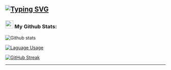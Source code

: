 [![Typing SVG](https://readme-typing-svg.herokuapp.com?font=Dancing+Script&weight=700&size=34&pause=1000&color=F39BF7&random=false&width=435&lines=welcome+to+my+profile+.+.+.+:>)](https://git.io/typing-svg)
---

### <img src='https://media1.giphy.com/media/du3J3cXyzhj75IOgvA/giphy.gif?cid=ecf05e47x2g034i9pzwtzzsd3xgg2w9nr94t4tflbbgo3008&rid=giphy.gif' width='25' /> My Github Stats:
![Github stats](https://github-readme-stats.vercel.app/api?username=PlumPhantom&show_icons=true&theme=midnight-purple&count_private=true&include_all_commits=true)
 
[![Laguage Usage](https://github-readme-stats.vercel.app/api/top-langs/?username=PlumPhantom&theme=midnight-purple)](https://github.com/anuraghazra/github-readme-stats)
 
[![GitHub Streak](https://github-readme-streak-stats.herokuapp.com/?user=PlumPhantom&theme=midnight-purple)](https://git.io/streak-stats)

---
